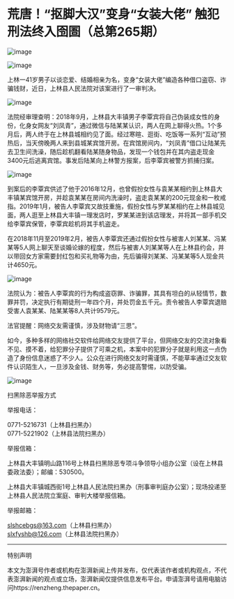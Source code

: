 # 荒唐！“抠脚大汉”变身“女装大佬” 触犯刑法终入囹圄（总第265期）

![image](https://image.thepaper.cn/image/11/252/142.jpg)

![image](http://image.thepaper.cn/www/image/28/798/563.jpg)

上林一41岁男子以谈恋爱、结婚相亲为名，变身“女装大佬”编造各种借口盗窃、诈骗钱财，近日，上林县人民法院对该案进行了一审判决。

![image](http://image.thepaper.cn/www/image/28/798/601.jpg)

法院经审理查明：2018年9月，上林县大丰镇男子李覃宾将自己伪装成女性的身份，化身女网友“刘凤青”，通过微信与陆某某认识，两人在网上聊得火热。1个多月后，两人终于在上林县城相约见了面。经过寒暄、逛街、吃饭等一系列“互动”预热后，当天傍晚两人来到县城某宾馆开房。在宾馆房间内，“刘凤青”借口让陆某先去卫生间洗澡，随后趁机翻看陆某随身物品，发现一个钱包并在其内盗走现金3400元后逃离宾馆。事发后陆某向上林警方报案，后李覃宾被警方抓捕归案。

![image](http://image.thepaper.cn/www/image/28/798/618.jpg)

到案后的李覃宾供述了他于2016年12月，也曾假扮女性与袁某某相约到上林县大丰镇某宾馆开房，并趁袁某某在房间内洗澡时，盗走袁某某的200元现金和一枚戒指。2019年1月，被告人李覃宾又故技重施，假扮女性与罗某某相约在上林县城见面，两人逛至上林县大丰镇一理发店时，罗某某进到该店理发，并将其一部手机交给李覃宾保管，李覃宾趁机将其手机盗走。

在2018年11月至2019年2月，被告人李覃宾还通过假扮女性与被害人刘某某、冯某某等5人网上聊天至谈婚论嫁的程度，然后与被害人刘某某等人在上林县约会，并以带回女方家需要封红包和买礼物等为由，先后骗得刘某某、冯某某等5人现金共计4650元。

![image](http://image.thepaper.cn/www/image/28/798/631.jpg)

法院认为：被告人李覃宾的行为构成盗窃罪、诈骗罪，其具有坦白的从轻情节，数罪并罚，决定执行有期徒刑一年四个月，并处罚金五千元。责令被告人李覃宾退赔受害人袁某某、陆某某等8人共计9579元。

法官提醒：网络交友需谨慎，涉及财物请“三思”。

如今，多种多样的网络社交软件给网络交友提供了平台，但网络交友的交流对象看不见、摸不着，给犯罪分子提供了可乘之机，本案中的犯罪分子就是利用这一点伪造了身份信息迷惑了不少人。公众在进行网络交友时需谨慎，不能草率通过交友软件认识陌生人，一旦涉及金钱、财务等，务必提高警惕，以防受骗。

![image](http://image.thepaper.cn/www/image/28/798/644.jpg)

扫黑除恶举报方式

举报电话：

0771-5216731（上林县扫黑办）  
0771-5221902（上林县法院扫黑办）

举报信箱：

上林县大丰镇明山路116号上林县扫黑除恶专项斗争领导小组办公室（设在上林县委政法委）；邮编：530500。

上林县大丰镇城西街1号上林县人民法院扫黑办（刑事审判庭办公室）；现场投递至上林县人民法院立案庭、审判大楼举报信箱。

举报邮箱：

slshcebgs@163.com（上林县扫黑办）  
slxfyshb@126.com（上林县法院扫黑办）

---

特别声明

本文为澎湃号作者或机构在澎湃新闻上传并发布，仅代表该作者或机构观点，不代表澎湃新闻的观点或立场，澎湃新闻仅提供信息发布平台。申请澎湃号请用电脑访问https://renzheng.thepaper.cn。
<!-- tcd_original_link https://m.thepaper.cn/newsDetail_forward_4290852 -->
